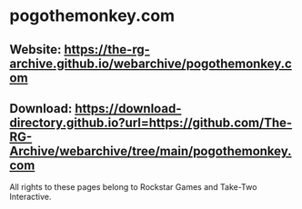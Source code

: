 # pogothemonkey.com

## Website: https://the-rg-archive.github.io/webarchive/pogothemonkey.com

## Download: https://download-directory.github.io?url=https://github.com/The-RG-Archive/webarchive/tree/main/pogothemonkey.com

All rights to these pages belong to Rockstar Games and Take-Two Interactive.
